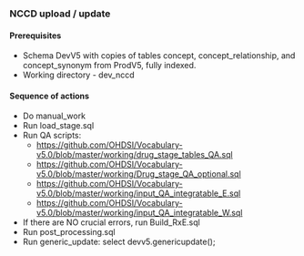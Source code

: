 ### NCCD upload / update ###

#### Prerequisites ####

* Schema DevV5 with copies of tables concept, concept_relationship, and concept_synonym from ProdV5, fully indexed. 
* Working directory - dev_nccd

#### Sequence of actions ####

* Do manual_work
* Run load_stage.sql
* Run QA scripts:
  * https://github.com/OHDSI/Vocabulary-v5.0/blob/master/working/drug_stage_tables_QA.sql
  * https://github.com/OHDSI/Vocabulary-v5.0/blob/master/working/Drug_stage_QA_optional.sql
  * https://github.com/OHDSI/Vocabulary-v5.0/blob/master/working/input_QA_integratable_E.sql
  * https://github.com/OHDSI/Vocabulary-v5.0/blob/master/working/input_QA_integratable_W.sql
* If there are NO crucial errors, run Build_RxE.sql
* Run post_processing.sql
* Run generic_update: select devv5.genericupdate();
